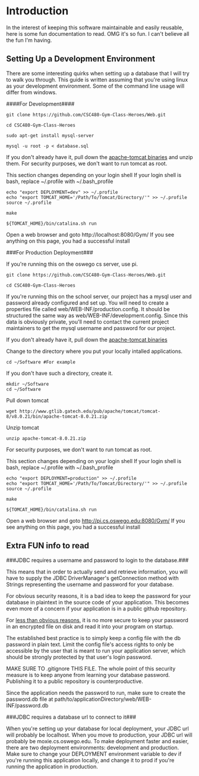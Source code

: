 Introduction
============

In the interest of keeping this software maintainable and easily reusable,
here is some fun documentation to read.  OMG it's so fun.  I can't believe
all the fun I'm having.

Setting Up a Development Environment
------------------------------------

There are some interesting quirks when setting up a database that I will
try to walk you through.  This guide is written assuming that you're using
linux as your development environment.  Some of the command line usage will
differ from windows.

####For Development####

    git clone https://github.com/CSC480-Gym-Class-Heroes/Web.git

    cd CSC480-Gym-Class-Heroes

    sudo apt-get install mysql-server

    mysql -u root -p < database.sql

If you don't already have it, pull down the
[apache-tomcat binaries](https://tomcat.apache.org/download-80.cgi) and unzip
them.  For security purposes, we don't want to run tomcat as root.

This section changes depending on your login shell
If your login shell is bash, replace ~/.profile with ~/.bash_profile

    echo "export DEPLOYMENT=dev" >> ~/.profile
    echo "export TOMCAT_HOME='/Path/To/Tomcat/Directory/'" >> ~/.profile
    source ~/.profile

    make

    ${TOMCAT_HOME}/bin/catalina.sh run

Open a web browser and goto http://localhost:8080/Gym/
If you see anything on this page, you had a successful install

###For Production Deployment###

If you're running this on the oswego cs server, use pi.

    git clone https://github.com/CSC480-Gym-Class-Heroes/Web.git

    cd CSC480-Gym-Class-Heroes

If you're running this on the school server, our project has a mysql user and
password already configured and set up.  You will need to create a properties
file called web/WEB-INF/production.config.  It should be structured the same way
as web/WEB-INF/development.config.
Since this data is obviously private, you'll need to contact the current project
maintainers to get the mysql username and password for our project.

If you don't already have it, pull down the
[apache-tomcat binaries](https://tomcat.apache.org/download-80.cgi)

Change to the directory where you put your locally intalled applications.

    cd ~/Software #For example

If you don't have such a directory, create it.

    mkdir ~/Software
    cd ~/Software

Pull down tomcat

    wget http://www.gtlib.gatech.edu/pub/apache/tomcat/tomcat-8/v8.0.21/bin/apache-tomcat-8.0.21.zip

Unzip tomcat

    unzip apache-tomcat-8.0.21.zip

For security purposes, we don't want to run tomcat as root.

This section changes depending on your login shell
If your login shell is bash, replace ~/.profile with ~/.bash_profile

    echo "export DEPLOYMENT=production" >> ~/.profile
    echo "export TOMCAT_HOME='/Path/To/Tomcat/Directory/'" >> ~/.profile
    source ~/.profile

    make

    ${TOMCAT_HOME}/bin/catalina.sh run

Open a web browser and goto http://pi.cs.oswego.edu:8080/Gym/
If you see anything on this page, you had a successful install

Extra FUN info to read
----------------------

###JDBC requires a username and password to login to the database.###

This means that in order to actually send and retrieve information,
you will have to supply the JDBC DriverManager's getConnection method
with Strings representing the username and password for your database.

For obvious security reasons, it is a bad idea to keep the password for your
database in plaintext in the source code of your application.  This becomes
even more of a concern if your application is in a public github repository.

For [less than obvious reasons]('http://wiki.apache.org/tomcat/FAQ/Password'),
it is no more secure to keep your password in an encrypted file on disk and
read it into your program on startup.

The established best practice is to simply keep a config file with the db
password in plain text.  Limit the config file's access rights to only be
accessible by the user that is meant to run your application server, which
should be strongly protected by that user's login password.

MAKE SURE TO .gitignore THIS FILE.  The whole point of this security measure is
to keep anyone from learning your database password.  Publishing it to a public
repository is counterproductive.

Since the application needs the password to run, make sure to create the
password.db file at path/to/applicationDirectory/web/WEB-INF/password.db

###JDBC requires a database url to connect to it###

When you're setting up your database for local deployment, your JDBC url will
probably be localhost.  When you move to production, your JDBC url will probably
be moxie.cs.oswego.edu.
To make deployment faster and easier, there are two deployment environments:
development and production.  Make sure to change your DEPLOYMENT environment
variable to dev if you're running this application locally, and change it to
prod if you're running the application in production.
